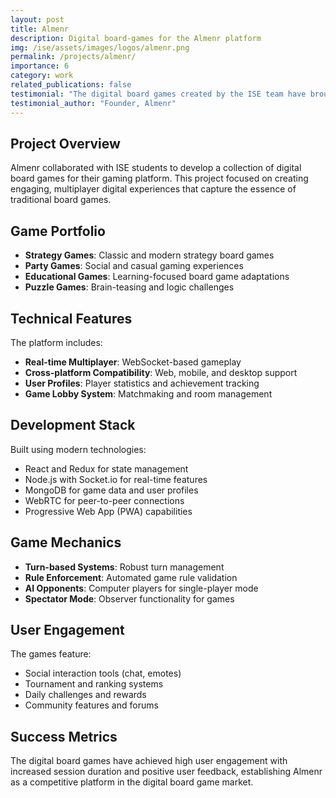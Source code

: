 ```yaml
---
layout: post
title: Almenr
description: Digital board-games for the Almenr platform
img: /ise/assets/images/logos/almenr.png
permalink: /projects/almenr/
importance: 6
category: work
related_publications: false
testimonial: "The digital board games created by the ISE team have brought our platform to life. The multiplayer functionality and engaging user experience have significantly increased user retention."
testimonial_author: "Founder, Almenr"
---
```


## Project Overview 

Almenr collaborated with ISE students to develop a collection of digital board games for their gaming platform. This project focused on creating engaging, multiplayer digital experiences that capture the essence of traditional board games.

## Game Portfolio

- **Strategy Games**: Classic and modern strategy board games
- **Party Games**: Social and casual gaming experiences
- **Educational Games**: Learning-focused board game adaptations
- **Puzzle Games**: Brain-teasing and logic challenges

## Technical Features

The platform includes:
- **Real-time Multiplayer**: WebSocket-based gameplay
- **Cross-platform Compatibility**: Web, mobile, and desktop support
- **User Profiles**: Player statistics and achievement tracking
- **Game Lobby System**: Matchmaking and room management

## Development Stack

Built using modern technologies:
- React and Redux for state management
- Node.js with Socket.io for real-time features
- MongoDB for game data and user profiles
- WebRTC for peer-to-peer connections
- Progressive Web App (PWA) capabilities

## Game Mechanics

- **Turn-based Systems**: Robust turn management
- **Rule Enforcement**: Automated game rule validation
- **AI Opponents**: Computer players for single-player mode
- **Spectator Mode**: Observer functionality for games

## User Engagement

The games feature:
- Social interaction tools (chat, emotes)
- Tournament and ranking systems
- Daily challenges and rewards
- Community features and forums

## Success Metrics

The digital board games have achieved high user engagement with increased session duration and positive user feedback, establishing Almenr as a competitive platform in the digital board game market.
